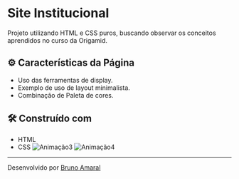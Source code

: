 # Site Institucional

Projeto utilizando HTML e CSS puros, buscando observar os conceitos aprendidos no curso da Origamid.
## ⚙️ Características da Página

- Uso das ferramentas de display.
- Exemplo de uso de layout minimalista.
- Combinação de Paleta de cores.

## 🛠️ Construído com

* HTML
* CSS
![Animação3](https://user-images.githubusercontent.com/90878483/134434162-6eec4133-2bfe-4a95-b5c5-9fa8938bcf69.gif)
![Animação4](https://user-images.githubusercontent.com/90878483/134434165-7bc4d1ff-4aed-4e1c-9ad8-7b23ccbc7311.gif)


---
Desenvolvido por [Bruno Amaral](https://github.com/brunomrl)
